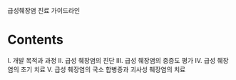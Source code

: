 급성췌장염 진료 가이드라인

# Contents

I. 개발 목적과 과정
II. 급성 췌장염의 진단
III. 급성 췌장염의 중증도 평가
IV. 급성 췌장염의 초기 치료
V. 급성 췌장염의 국소 합병증과 괴사성 췌장염의 치료